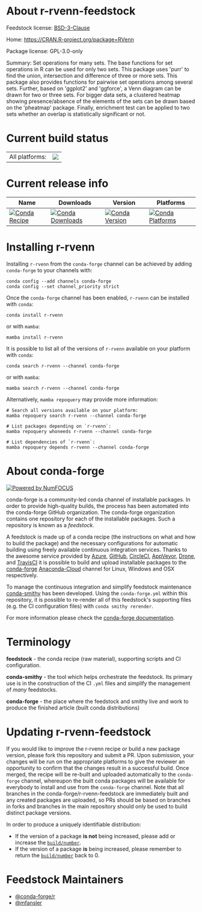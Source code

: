 About r-rvenn-feedstock
=======================

Feedstock license: [BSD-3-Clause](https://github.com/conda-forge/r-rvenn-feedstock/blob/main/LICENSE.txt)

Home: https://CRAN.R-project.org/package=RVenn

Package license: GPL-3.0-only

Summary: Set operations for many sets. The base functions for set operations in R can be used for only two sets. This package uses 'purr' to find the union, intersection and difference of three or more sets. This package also provides functions for pairwise set operations among several sets. Further, based on 'ggplot2' and 'ggforce', a Venn diagram can be drawn for two or three sets. For bigger data sets, a clustered heatmap showing presence/absence of the elements of the sets can be drawn based on the 'pheatmap' package. Finally, enrichment test can be applied to two sets whether an overlap is statistically significant or not.

Current build status
====================


<table><tr><td>All platforms:</td>
    <td>
      <a href="https://dev.azure.com/conda-forge/feedstock-builds/_build/latest?definitionId=17324&branchName=main">
        <img src="https://dev.azure.com/conda-forge/feedstock-builds/_apis/build/status/r-rvenn-feedstock?branchName=main">
      </a>
    </td>
  </tr>
</table>

Current release info
====================

| Name | Downloads | Version | Platforms |
| --- | --- | --- | --- |
| [![Conda Recipe](https://img.shields.io/badge/recipe-r--rvenn-green.svg)](https://anaconda.org/conda-forge/r-rvenn) | [![Conda Downloads](https://img.shields.io/conda/dn/conda-forge/r-rvenn.svg)](https://anaconda.org/conda-forge/r-rvenn) | [![Conda Version](https://img.shields.io/conda/vn/conda-forge/r-rvenn.svg)](https://anaconda.org/conda-forge/r-rvenn) | [![Conda Platforms](https://img.shields.io/conda/pn/conda-forge/r-rvenn.svg)](https://anaconda.org/conda-forge/r-rvenn) |

Installing r-rvenn
==================

Installing `r-rvenn` from the `conda-forge` channel can be achieved by adding `conda-forge` to your channels with:

```
conda config --add channels conda-forge
conda config --set channel_priority strict
```

Once the `conda-forge` channel has been enabled, `r-rvenn` can be installed with `conda`:

```
conda install r-rvenn
```

or with `mamba`:

```
mamba install r-rvenn
```

It is possible to list all of the versions of `r-rvenn` available on your platform with `conda`:

```
conda search r-rvenn --channel conda-forge
```

or with `mamba`:

```
mamba search r-rvenn --channel conda-forge
```

Alternatively, `mamba repoquery` may provide more information:

```
# Search all versions available on your platform:
mamba repoquery search r-rvenn --channel conda-forge

# List packages depending on `r-rvenn`:
mamba repoquery whoneeds r-rvenn --channel conda-forge

# List dependencies of `r-rvenn`:
mamba repoquery depends r-rvenn --channel conda-forge
```


About conda-forge
=================

[![Powered by
NumFOCUS](https://img.shields.io/badge/powered%20by-NumFOCUS-orange.svg?style=flat&colorA=E1523D&colorB=007D8A)](https://numfocus.org)

conda-forge is a community-led conda channel of installable packages.
In order to provide high-quality builds, the process has been automated into the
conda-forge GitHub organization. The conda-forge organization contains one repository
for each of the installable packages. Such a repository is known as a *feedstock*.

A feedstock is made up of a conda recipe (the instructions on what and how to build
the package) and the necessary configurations for automatic building using freely
available continuous integration services. Thanks to the awesome service provided by
[Azure](https://azure.microsoft.com/en-us/services/devops/), [GitHub](https://github.com/),
[CircleCI](https://circleci.com/), [AppVeyor](https://www.appveyor.com/),
[Drone](https://cloud.drone.io/welcome), and [TravisCI](https://travis-ci.com/)
it is possible to build and upload installable packages to the
[conda-forge](https://anaconda.org/conda-forge) [Anaconda-Cloud](https://anaconda.org/)
channel for Linux, Windows and OSX respectively.

To manage the continuous integration and simplify feedstock maintenance
[conda-smithy](https://github.com/conda-forge/conda-smithy) has been developed.
Using the ``conda-forge.yml`` within this repository, it is possible to re-render all of
this feedstock's supporting files (e.g. the CI configuration files) with ``conda smithy rerender``.

For more information please check the [conda-forge documentation](https://conda-forge.org/docs/).

Terminology
===========

**feedstock** - the conda recipe (raw material), supporting scripts and CI configuration.

**conda-smithy** - the tool which helps orchestrate the feedstock.
                   Its primary use is in the construction of the CI ``.yml`` files
                   and simplify the management of *many* feedstocks.

**conda-forge** - the place where the feedstock and smithy live and work to
                  produce the finished article (built conda distributions)


Updating r-rvenn-feedstock
==========================

If you would like to improve the r-rvenn recipe or build a new
package version, please fork this repository and submit a PR. Upon submission,
your changes will be run on the appropriate platforms to give the reviewer an
opportunity to confirm that the changes result in a successful build. Once
merged, the recipe will be re-built and uploaded automatically to the
`conda-forge` channel, whereupon the built conda packages will be available for
everybody to install and use from the `conda-forge` channel.
Note that all branches in the conda-forge/r-rvenn-feedstock are
immediately built and any created packages are uploaded, so PRs should be based
on branches in forks and branches in the main repository should only be used to
build distinct package versions.

In order to produce a uniquely identifiable distribution:
 * If the version of a package **is not** being increased, please add or increase
   the [``build/number``](https://docs.conda.io/projects/conda-build/en/latest/resources/define-metadata.html#build-number-and-string).
 * If the version of a package **is** being increased, please remember to return
   the [``build/number``](https://docs.conda.io/projects/conda-build/en/latest/resources/define-metadata.html#build-number-and-string)
   back to 0.

Feedstock Maintainers
=====================

* [@conda-forge/r](https://github.com/conda-forge/r/)
* [@mfansler](https://github.com/mfansler/)

